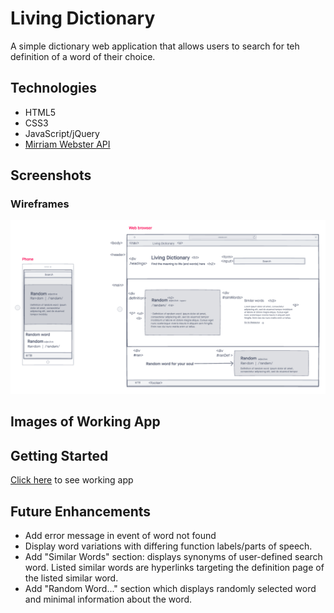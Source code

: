 # Living Dictionary

A simple dictionary web application that allows users to search for teh definition of a word of their choice.

## Technologies
- HTML5
- CSS3
- JavaScript/jQuery
- [Mirriam Webster API](https://www.dictionaryapi.com/api/v3/references/collegiate/json/)

## Screenshots

### Wireframes
![screenshot](images/wire-frame.png)

## Images of Working App

## Getting Started
[Click here](#) to see working app

## Future Enhancements
- Add error message in event of word not found
- Display word variations with differing function labels/parts of speech.
- Add "Similar Words" section: displays synonyms of user-defined search word. Listed similar words are hyperlinks targeting the definition page of the listed similar word.
- Add "Random Word..." section which displays randomly selected word and minimal information about the word.